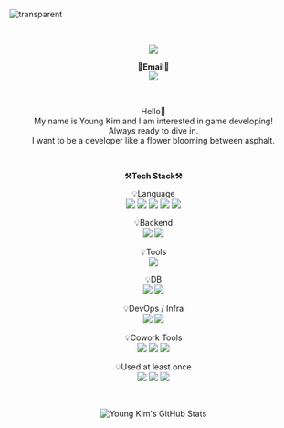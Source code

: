 ![transparent](https://capsule-render.vercel.app/api?type=transparent&color=auto&fontColor=703ee5&height=300&section=header&text=Welcome&fontSize=90&animation=fadeIn&fontAlignY=43&desc=Young's%20GitHub%20Profile&descSize=20&descAlign=64&descAlignY=57)

<br>

<p align="center" dir="auto">
    <a href="https://hits.seeyoufarm.com"><img src="https://hits.seeyoufarm.com/api/count/incr/badge.svg?url=https%3A%2F%2Fgithub.com%2Fiamyoungk%2Fhit-counter"/></a>                        
    
</p>

<p align="center" dir="auto">
    <Strong>📧Email📧</Strong><br><a href="" target="_blank"><img src="https://img.shields.io/badge/younghkim0013@gmail.com-EA4335?style=flat&logo=gmail&logoColor=E8E8E8"/></a><br>
    
</p>

<br>

<p align="center" dir="auto">
    Hello👐<br>
    My name is Young Kim and I am interested in game developing!<br>
    Always ready to dive in.<br>
    I want to be a developer like a flower blooming between asphalt.<br>
</p>

<br>

<p align="center" dir="auto">
    <Strong>⚒️Tech Stack⚒️</Strong><br>
</p>

<p align="center" dir="auto">
    💡Language <br>
    <img src="https://img.shields.io/badge/C++-blue.svg?style=for-the-badge&logo=c%2B%2B">
    <img src="https://img.shields.io/badge/C-A8B9CC?style=for-the-badge&amp;logo=C&amp;logoColor=white">
    <img src="https://img.shields.io/badge/javascript-F7DF1E?style=for-the-badge&amp;logo=javascript&amp;logoColor=black">
    <img src="https://img.shields.io/badge/JAVA-007396?style=for-the-badge&amp;logo=java&amp;logoColor=white">
    <img src="https://img.shields.io/badge/Python-3776AB?style=for-the-badge&amp;logo=Python&amp;logoColor=white">
</p>

<p align="center" dir="auto">
    💡Backend <br>
    <img src="https://img.shields.io/badge/Spring-6DB33F?style=for-the-badge&amp;logo=Spring&amp;logoColor=white">
    <img src="https://img.shields.io/badge/SpringBoot-6DB33F?style=for-the-badge&amp;logo=SpringBoot&amp;logoColor=white">
</p>

<p align="center" dir="auto">
   💡Tools <br>
    <img src="https://img.shields.io/badge/IntelliJ-000000?style=for-the-badge&amp;logo=IntelliJ IDEA&amp;logoColor=white">
</p>

<p align="center" dir="auto">
    💡DB <br>
    <img src="https://img.shields.io/badge/MongoDB-47A248?style=for-the-badge&amp;logo=MongoDB&amp;logoColor=white">
    <img src="https://img.shields.io/badge/mysql-4479A1?style=for-the-badge&amp;logo=mysql&amp;logoColor=white">
</p>

<p align="center" dir="auto">
    💡DevOps / Infra <br>
    <img src="https://img.shields.io/badge/AWS-232F3E?style=for-the-badge&amp;logo=Amazon AWS&amp;logoColor=white">
    <img src="https://img.shields.io/badge/Docker-2496ED?style=for-the-badge&amp;logo=docker&amp;logoColor=white">
</p>

<p align="center" dir="auto">
    💡Cowork Tools <br>
    <img src="https://img.shields.io/badge/Github-000000?style=for-the-badge&amp;logo=github&amp;logoColor=white">
    <img src="https://img.shields.io/badge/Notion-000000?style=for-the-badge&amp;logo=notion&amp;logoColor=white">
    <img src="https://img.shields.io/badge/Slack-4A154B?style=for-the-badge&amp;logo=slack&amp;logoColor=white">
</p>

<p align="center" dir="auto">
    💡Used at least once <br>
    <img src="https://img.shields.io/badge/css-1572B6?style=for-the-badge&amp;logo=css3&amp;logoColor=white">
    <img src="https://img.shields.io/badge/html-E34F26?style=for-the-badge&amp;logo=html5&amp;logoColor=white">
    <img src="https://img.shields.io/badge/Linux-FCC624?style=for-the-badge&amp;logo=Linux&amp;logoColor=white">
</p>

<br>

<div align="center">

![Young Kim's GitHub Stats](https://github-readme-stats.vercel.app/api?username=iamyoungk&show_icons=true&theme=transparent&rank_icon=github&include_all_commits=false)

</div>

